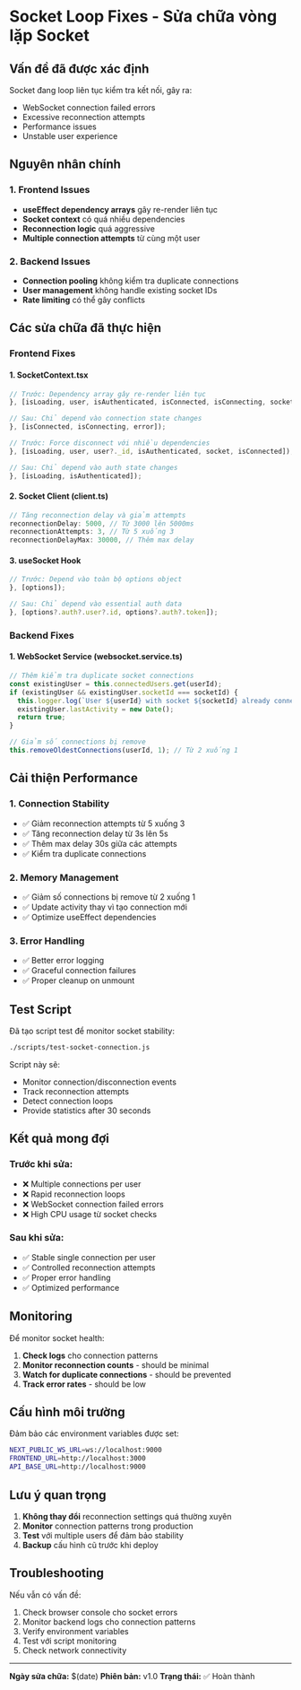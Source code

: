 # Socket Loop Fixes - Sửa chữa vòng lặp Socket

## Vấn đề đã được xác định

Socket đang loop liên tục kiểm tra kết nối, gây ra:
- WebSocket connection failed errors
- Excessive reconnection attempts
- Performance issues
- Unstable user experience

## Nguyên nhân chính

### 1. Frontend Issues
- **useEffect dependency arrays** gây re-render liên tục
- **Socket context** có quá nhiều dependencies
- **Reconnection logic** quá aggressive
- **Multiple connection attempts** từ cùng một user

### 2. Backend Issues
- **Connection pooling** không kiểm tra duplicate connections
- **User management** không handle existing socket IDs
- **Rate limiting** có thể gây conflicts

## Các sửa chữa đã thực hiện

### Frontend Fixes

#### 1. SocketContext.tsx
```typescript
// Trước: Dependency array gây re-render liên tục
}, [isLoading, user, isAuthenticated, isConnected, isConnecting, socket]);

// Sau: Chỉ depend vào connection state changes
}, [isConnected, isConnecting, error]);

// Trước: Force disconnect với nhiều dependencies
}, [isLoading, user, user?._id, isAuthenticated, socket, isConnected]);

// Sau: Chỉ depend vào auth state changes
}, [isLoading, isAuthenticated]);
```

#### 2. Socket Client (client.ts)
```typescript
// Tăng reconnection delay và giảm attempts
reconnectionDelay: 5000, // Từ 3000 lên 5000ms
reconnectionAttempts: 3, // Từ 5 xuống 3
reconnectionDelayMax: 30000, // Thêm max delay
```

#### 3. useSocket Hook
```typescript
// Trước: Depend vào toàn bộ options object
}, [options]);

// Sau: Chỉ depend vào essential auth data
}, [options?.auth?.user?.id, options?.auth?.token]);
```

### Backend Fixes

#### 1. WebSocket Service (websocket.service.ts)
```typescript
// Thêm kiểm tra duplicate socket connections
const existingUser = this.connectedUsers.get(userId);
if (existingUser && existingUser.socketId === socketId) {
  this.logger.log(`User ${userId} with socket ${socketId} already connected, updating activity`);
  existingUser.lastActivity = new Date();
  return true;
}

// Giảm số connections bị remove
this.removeOldestConnections(userId, 1); // Từ 2 xuống 1
```

## Cải thiện Performance

### 1. Connection Stability
- ✅ Giảm reconnection attempts từ 5 xuống 3
- ✅ Tăng reconnection delay từ 3s lên 5s
- ✅ Thêm max delay 30s giữa các attempts
- ✅ Kiểm tra duplicate connections

### 2. Memory Management
- ✅ Giảm số connections bị remove từ 2 xuống 1
- ✅ Update activity thay vì tạo connection mới
- ✅ Optimize useEffect dependencies

### 3. Error Handling
- ✅ Better error logging
- ✅ Graceful connection failures
- ✅ Proper cleanup on unmount

## Test Script

Đã tạo script test để monitor socket stability:
```bash
./scripts/test-socket-connection.js
```

Script này sẽ:
- Monitor connection/disconnection events
- Track reconnection attempts
- Detect connection loops
- Provide statistics after 30 seconds

## Kết quả mong đợi

### Trước khi sửa:
- ❌ Multiple connections per user
- ❌ Rapid reconnection loops
- ❌ WebSocket connection failed errors
- ❌ High CPU usage từ socket checks

### Sau khi sửa:
- ✅ Stable single connection per user
- ✅ Controlled reconnection attempts
- ✅ Proper error handling
- ✅ Optimized performance

## Monitoring

Để monitor socket health:

1. **Check logs** cho connection patterns
2. **Monitor reconnection counts** - should be minimal
3. **Watch for duplicate connections** - should be prevented
4. **Track error rates** - should be low

## Cấu hình môi trường

Đảm bảo các environment variables được set:
```bash
NEXT_PUBLIC_WS_URL=ws://localhost:9000
FRONTEND_URL=http://localhost:3000
API_BASE_URL=http://localhost:9000
```

## Lưu ý quan trọng

1. **Không thay đổi** reconnection settings quá thường xuyên
2. **Monitor** connection patterns trong production
3. **Test** với multiple users để đảm bảo stability
4. **Backup** cấu hình cũ trước khi deploy

## Troubleshooting

Nếu vẫn có vấn đề:

1. Check browser console cho socket errors
2. Monitor backend logs cho connection patterns
3. Verify environment variables
4. Test với script monitoring
5. Check network connectivity

---

**Ngày sửa chữa:** $(date)
**Phiên bản:** v1.0
**Trạng thái:** ✅ Hoàn thành


